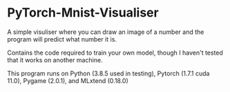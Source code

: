 # PyTorch-Mnist-Visualiser

A simple visuliser where you can draw an image of a number and the program will predict what number it is.

Contains the code required to train your own model, though I haven't tested that it works on another machine.

This program runs on Python (3.8.5 used in testing), Pytorch (1.7.1 cuda 11.0), Pygame (2.0.1), and MLxtend (0.18.0)
